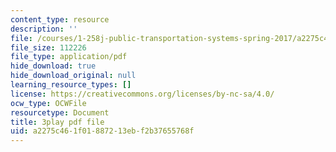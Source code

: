 ```yaml
---
content_type: resource
description: ''
file: /courses/1-258j-public-transportation-systems-spring-2017/a2275c461f01887213ebf2b37655768f_K7lqWX6fq-Q.pdf
file_size: 112226
file_type: application/pdf
hide_download: true
hide_download_original: null
learning_resource_types: []
license: https://creativecommons.org/licenses/by-nc-sa/4.0/
ocw_type: OCWFile
resourcetype: Document
title: 3play pdf file
uid: a2275c46-1f01-8872-13eb-f2b37655768f
---
```


